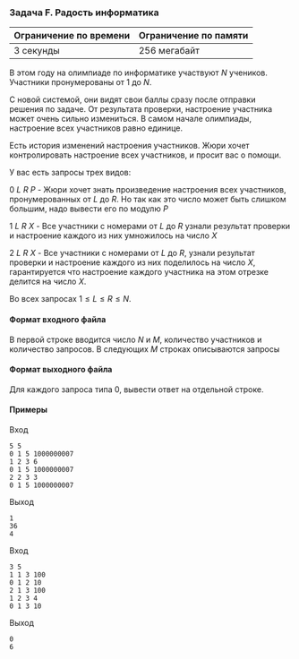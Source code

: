 

### Задача F. Радость информатика

| Ограничение по времени      | Ограничение по памяти         |
|:----------------------------|:------------------------------|
|3 секунды|256 мегабайт|

В этом году на олимпиаде по информатике участвуют $N$ учеников. Участники пронумерованы от $1$ до $N$.

С новой системой, они видят свои баллы сразу после отправки решения по задаче. От результата проверки, настроение участника может очень сильно измениться. В самом начале олимпиады, настроение всех участников равно единице.

Есть история изменений настроения участников. Жюри хочет контролировать настроение всех участников, и просит вас о помощи.

У вас есть запросы трех видов:

$0$ $L$ $R$ $P$ - Жюри хочет знать произведение настроения всех участников, пронумерованных от $L$ до $R$. Но так как это число может быть слишком большим, надо вывести его по модулю $P$

$1$ $L$ $R$ $X$ - Все участники с номерами от $L$ до $R$ узнали результат проверки и настроение каждого из них умножилось на число $X$

$2$ $L$ $R$ $X$ - Все участники с номерами от $L$ до $R$, узнали результат проверки и настроение каждого из них поделилось на число $X$, гарантируется что настроение каждого участника на этом отрезке делится на число $X$.

Во всех запросах $1 \le L \le R \le N$.

#### Формат входного файла

В первой строке вводится число $N$ и $M$, количество участников и количество запросов.
В следующих $M$ строках описываются запросы


#### Формат выходного файла

Для каждого запроса типа 0, вывести ответ на отдельной строке.

#### Примеры

Вход
```
5 5
0 1 5 1000000007
1 2 3 6
0 1 5 1000000007
2 2 3 3
0 1 5 1000000007
```

Выход
```
1
36
4
```
Вход
```
3 5
1 1 3 100
0 1 2 10
2 1 3 100
1 2 3 4
0 1 3 10
```

Выход
```
0
6
```
